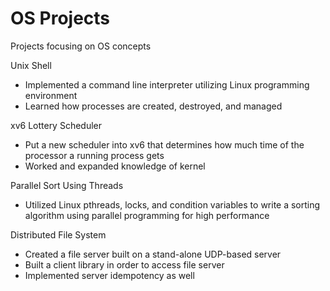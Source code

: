 # OS Projects
Projects focusing on OS concepts
 
Unix Shell
  - Implemented a command line interpreter utilizing Linux programming environment
  - Learned how processes are created, destroyed, and managed
  
  
xv6 Lottery Scheduler
  - Put a new scheduler into xv6 that determines how much time of the processor a running process gets
  - Worked and expanded knowledge of kernel
  
Parallel Sort Using Threads
  - Utilized Linux pthreads, locks, and condition variables to write a sorting algorithm using parallel programming for high performance

Distributed File System
  - Created a file server built on  a stand-alone UDP-based server
  - Built a client library in order to access file server
  - Implemented server idempotency as well